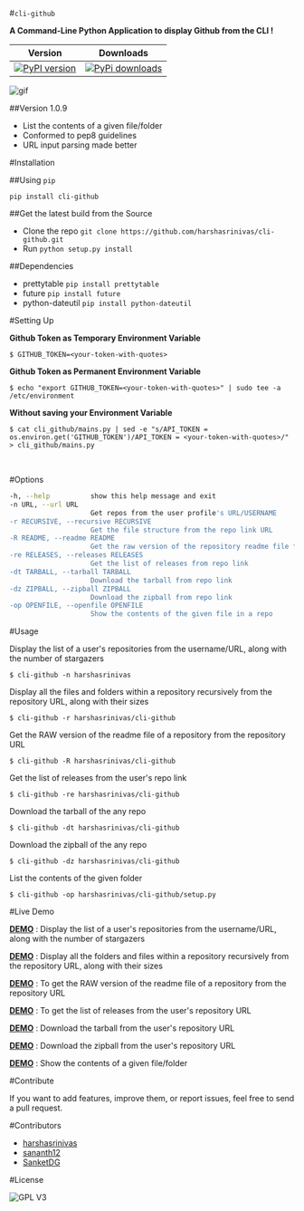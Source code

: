 #`cli-github`

**A Command-Line Python Application to display Github from the CLI !**



|  Version |  Downloads  |
| -------- |  ---------  |
| [![PyPI version](https://badge.fury.io/py/cli_github.svg)](http://badge.fury.io/py/cli_github) | [![PyPi downloads](https://img.shields.io/pypi/dd/cli-github.svg)](https://pypi.python.org/pypi/cli-github)

![gif](https://github.com/harshasrinivas/cli-github/blob/master/images/my.gif)

##Version 1.0.9
* List the contents of a given file/folder
* Conformed to pep8 guidelines
* URL input parsing made better

#Installation

##Using `pip`

`pip install cli-github`

##Get the latest build from the Source

* Clone the repo `git clone https://github.com/harshasrinivas/cli-github.git`
* Run `python setup.py install`

##Dependencies

* prettytable `pip install prettytable`
* future `pip install future`
* python-dateutil `pip install python-dateutil`

#Setting Up

**Github Token as Temporary Environment Variable**

`$ GITHUB_TOKEN=<your-token-with-quotes>`

**Github Token as Permanent Environment Variable**

`$ echo "export GITHUB_TOKEN=<your-token-with-quotes>" | sudo tee -a /etc/environment`

**Without saving your Environment Variable**

`$ cat cli_github/mains.py | sed -e "s/API_TOKEN = os.environ.get('GITHUB_TOKEN')/API_TOKEN = <your-token-with-quotes>/" > cli_github/mains.py`

<br>

#Options

```sh
-h, --help          show this help message and exit
-n URL, --url URL   
					Get repos from the user profile's URL/USERNAME
-r RECURSIVE, --recursive RECURSIVE
                    Get the file structure from the repo link URL
-R README, --readme README
                    Get the raw version of the repository readme file from repo link URL
-re RELEASES, --releases RELEASES
                 	Get the list of releases from repo link
-dt TARBALL, --tarball TARBALL
                    Download the tarball from repo link
-dz ZIPBALL, --zipball ZIPBALL
					Download the zipball from repo link
-op OPENFILE, --openfile OPENFILE
                    Show the contents of the given file in a repo
```



#Usage

Display the list of a user's repositories from the username/URL, along with the number of stargazers

`$ cli-github -n harshasrinivas`

Display all the files and folders within a repository recursively from the repository URL, along with their sizes

`$ cli-github -r harshasrinivas/cli-github`

Get the RAW version of the readme file of a repository from the repository URL

`$ cli-github -R harshasrinivas/cli-github`

Get the list of releases from the user's repo link

`$ cli-github -re harshasrinivas/cli-github`

Download the tarball of the any repo

`$ cli-github -dt harshasrinivas/cli-github`

Download the zipball of the any repo

`$ cli-github -dz harshasrinivas/cli-github`

List the contents of the given folder

`$ cli-github -op harshasrinivas/cli-github/setup.py`

#Live Demo

[**DEMO**](http://showterm.io/aaa79dee63aad0695e304#fast) : Display the list of a user's repositories from the username/URL, along with the number of stargazers

[**DEMO**](http://showterm.io/99e16e6ae35727999eb23#fast) : Display all the folders and files within a repository recursively from the repository URL, along with their sizes

[**DEMO**](http://showterm.io/820b37fab14c7ed4cf7ff#fast) : To get the RAW version of the readme file of a repository from the repository URL

[**DEMO**](http://showterm.io/24a6ceec356bb672ec24f#fast) : To get the list of releases from the user's repository URL

[**DEMO**](http://showterm.io/bb2245e764781b11b1b78#fast) : Download the tarball from the user's repository URL

[**DEMO**](http://showterm.io/910e8e424f28cfe3b4a22#fast) : Download the zipball from the user's repository URL

[**DEMO**](http://showterm.io/4dcfaca8c50f912e3c609#fast) : Show the contents of a given file/folder

#Contribute

If you want to add features, improve them, or report issues, feel free to send a pull request.

#Contributors

* [harshasrinivas](https://github.com/harshasrinivas)
* [sananth12](https://github.com/sananth12)
* [SanketDG](https://github.com/SanketDG)


#License

![GPL V3](https://raw.githubusercontent.com/harshasrinivas/cli-github/master/images/gpl.png)
